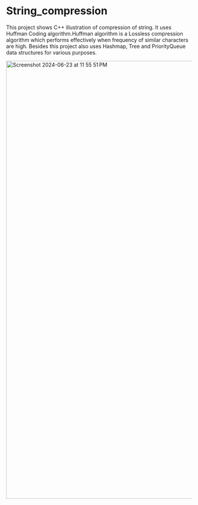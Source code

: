 # String_compression
This project shows C++ illustration of compression of string. It uses Huffman Coding algorithm.Huffman algorithm is a Lossless compression algorithm which performs effectively when frequency of similar characters are high. Besides this project also uses Hashmap, Tree and PriorityQueue data structures for various purposes.

<img width="1182" alt="Screenshot 2024-06-23 at 11 55 51 PM" src="https://github.com/madhav-codes/String_compression/assets/76524589/5f8b44fa-04bb-47ac-a64a-d208b8871b54">
